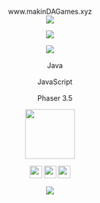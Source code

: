 <p align="center">
  www.makinDAGames.xyz<br>
  <img width:"200", src="https://media.giphy.com/media/xUA7bjUH8gkTi0JuXC/giphy.gif"/>
</p>
<p align="center">
<img src="https://github-readme-stats.vercel.app/api?username=furkkurt&show_icons=true&theme=dracula">
</p>
<p align="center">
<img src="https://www.codewars.com/users/furkkurt/badges/large">
</p>
<p align="center">
<img allign="center", width="16" height="16" src="https://user-images.githubusercontent.com/69459954/164382017-d291d03a-96dc-4cff-b82c-3c2c591fb420.png"> Java   
</p>
<p align="center">
<img allign="center", width="16" height="16" src="https://user-images.githubusercontent.com/69459954/164563910-e7914076-2419-4ad5-b98a-7c5399fc8db2.png"> 
JavaScript   
</p>
<p align="center">
<img allign="center", width="16" height="16" src="https://user-images.githubusercontent.com/69459954/164381832-dc31c8b3-b390-46f4-ad7f-6f7dd1ca5f3c.png"> 
Phaser 3.5   
</p>
<p align="center">
<img allign="center", width="100" src="https://imgs.search.brave.com/pueJXq18c9Ht9W_CJ9imOnqVrAWhQacsOnhbwUGTVqA/rs:fit:1200:1011:1/g:ce/aHR0cHM6Ly9jZG4u/ZnJlZWJpZXN1cHBs/eS5jb20vbG9nb3Mv/bGFyZ2UvMngvYmFz/aC0xLWxvZ28tcG5n/LXRyYW5zcGFyZW50/LnBuZw"> 
</p>

<p align="center">
<img allign="center", width="25" height="25" src="https://imgs.search.brave.com/nUPWdjvS4g-ORJoZ8JuMtAmHkMJPRXVEyfopvjZcMVc/rs:fit:1200:1024:1/g:ce/aHR0cHM6Ly9iaXRj/dS5jby9lbi93cC1j/b250ZW50L3VwbG9h/ZHMvMjAyMC8wNy9W/b2lkX0xpbnV4X2xv/Z28uc3ZnXy5wbmc"> <img allign="center", width="25" height="25" src="https://user-images.githubusercontent.com/69459954/164563422-cad10723-65da-43ca-8997-fef224f99c6b.png"> <img allign="center", width="25" height="25" src="https://imgs.search.brave.com/IaR1NP64OQE4ctvaAGXT3ZuwBNcx4DQXgAlNEG4GKUY/rs:fit:1200:1200:1/g:ce/aHR0cHM6Ly93d3cu/cmFzcGJlcnJ5aXRh/bHkuY29tL3dwLWNv/bnRlbnQvdXBsb2Fk/cy8yMDE1LzA0L0Fy/Y2gtbGludXgtbG9n/by5wbmc"> 
</p>

<p align="center">
<img src="https://github-readme-stats.vercel.app/api/top-langs/?username=furkkurt&layout=compact&theme=dracula">
</p>
